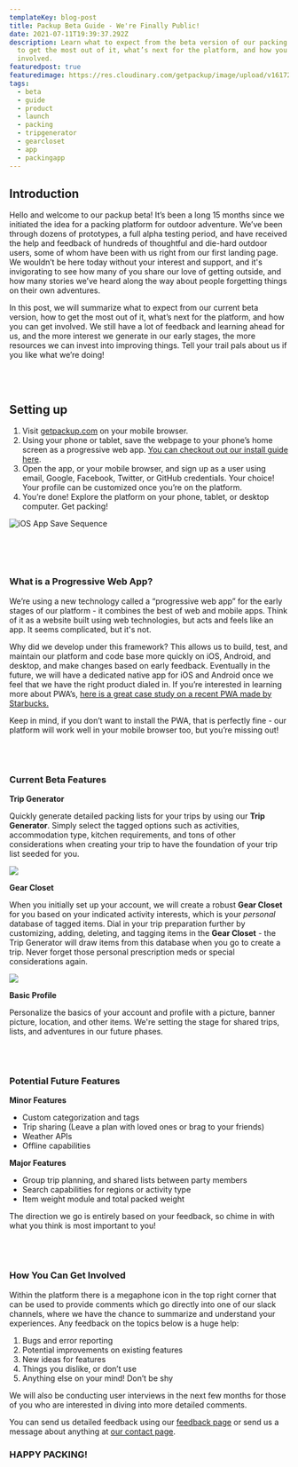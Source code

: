 ```yaml
---
templateKey: blog-post
title: Packup Beta Guide - We're Finally Public!
date: 2021-07-11T19:39:37.292Z
description: Learn what to expect from the beta version of our packing app, how
  to get the most out of it, what’s next for the platform, and how you can get
  involved.
featuredpost: true
featuredimage: https://res.cloudinary.com/getpackup/image/upload/v1617244442/getpackup/img_8155-2-2.jpg
tags:
  - beta
  - guide
  - product
  - launch
  - packing
  - tripgenerator
  - gearcloset
  - app
  - packingapp
---
```


## Introduction

Hello and welcome to our packup beta! It’s been a long 15 months since we initiated the idea for a packing platform for outdoor adventure. We’ve been through dozens of prototypes, a full alpha testing period, and have received the help and feedback of hundreds of thoughtful and die-hard outdoor users, some of whom have been with us right from our first landing page. We wouldn’t be here today without your interest and support, and it's invigorating to see how many of you share our love of getting outside, and how many stories we’ve heard along the way about people forgetting things on their own adventures.

In this post, we will summarize what to expect from our current beta version, how to get the most out of it, what’s next for the platform, and how you can get involved. We still have a lot of feedback and learning ahead for us, and the more interest we generate in our early stages, the more resources we can invest into improving things. Tell your trail pals about us if you like what we’re doing!

<br><br/>

## Setting up

1. Visit [getpackup.com](/) on your mobile browser.
2. Using your phone or tablet, save the webpage to your phone’s home screen as a progressive web app. [You can checkout out our install guide here](/install).
3. Open the app, or your mobile browser, and sign up as a user using email, Google, Facebook, Twitter, or GitHub credentials. Your choice! Your profile can be customized once you’re on the platform.
4. You’re done! Explore the platform on your phone, tablet, or desktop computer. Get packing!

![iOS App Save Sequence](https://res.cloudinary.com/getpackup/image/upload/v1626121231/getpackup/add-pwa_palqnl.jpg)

###### <Br></br>

### What is a Progressive Web App?

We’re using a new technology called a “progressive web app” for the early stages of our platform - it combines the best of web and mobile apps. Think of it as a website built using web technologies, but acts and feels like an app. It seems complicated, but it's not.

Why did we develop under this framework? This allows us to build, test, and maintain our platform and code base more quickly on iOS, Android, and desktop, and make changes based on early feedback. Eventually in the future, we will have a dedicated native app for iOS and Android once we feel that we have the right product dialed in. If you’re interested in learning more about PWA’s, [here is a great case study on a recent PWA made by Starbucks.](https://formidable.com/work/starbucks-progressive-web-app/)

Keep in mind, if you don’t want to install the PWA, that is perfectly fine - our platform will work well in your mobile browser too, but you’re missing out!

<br></br>

### Current Beta Features

**Trip Generator**

Quickly generate detailed packing lists for your trips by using our **Trip Generator**. Simply select the tagged options such as activities, accommodation type, kitchen requirements, and tons of other considerations when creating your trip to have the foundation of your trip list seeded for you.

![](https://res.cloudinary.com/getpackup/image/upload/v1626121272/getpackup/trip-generator_mbgqek.jpg)

**Gear Closet**

When you initially set up your account, we will create a robust **Gear Closet** for you based on your indicated activity interests, which is your _personal_ database of tagged items. Dial in your trip preparation further by customizing, adding, deleting, and tagging items in the **Gear Closet** - the Trip Generator will draw items from this database when you go to create a trip. Never forget those personal prescription meds or special considerations again.

![](https://res.cloudinary.com/getpackup/image/upload/v1626121295/getpackup/gear-closet_cjgpzm.jpg)

**Basic Profile**

Personalize the basics of your account and profile with a picture, banner picture, location, and other items. We're setting the stage for shared trips, lists, and adventures in our future phases.

<br></br>

### Potential Future Features

**Minor Features**

- Custom categorization and tags
- Trip sharing (Leave a plan with loved ones or brag to your friends)
- Weather APIs
- Offline capabilities

**Major Features**

- Group trip planning, and shared lists between party members
- Search capabilities for regions or activity type
- Item weight module and total packed weight

The direction we go is entirely based on your feedback, so chime in with what you think is most important to you!

<br></br>

### How You Can Get Involved

Within the platform there is a megaphone icon in the top right corner that can be used to provide comments which go directly into one of our slack channels, where we have the chance to summarize and understand your experiences. Any feedback on the topics below is a huge help:

1. Bugs and error reporting
2. Potential improvements on existing features
3. New ideas for features
4. Things you dislike, or don’t use
5. Anything else on your mind! Don’t be shy

We will also be conducting user interviews in the next few months for those of you who are interested in diving into more detailed comments.

You can send us detailed feedback using our [feedback page](/feedback) or send us a message about anything at [our contact page](/contact).

### HAPPY PACKING!
